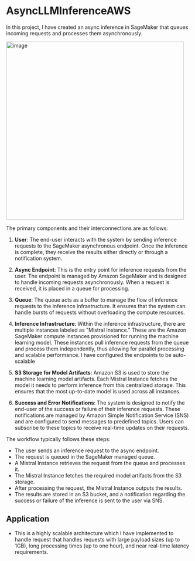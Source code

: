 # AsyncLLMInferenceAWS
In this project, I have created an async inference in SageMaker that queues incoming requests and processes them asynchronously.

<img width="485" alt="image" src="https://github.com/Cenrax/AsyncLLMInferenceAWS/assets/43017632/fbcc3313-2ad3-443f-92c4-6fd5ab0cbe0a">

 The primary components and their interconnections are as follows:

1. **User**: The end-user interacts with the system by sending inference requests to the SageMaker asynchronous endpoint. Once the inference is complete, they receive the results either directly or through a notification system.

2. **Async Endpoint**: This is the entry point for inference requests from the user. The endpoint is managed by Amazon SageMaker and is designed to handle incoming requests asynchronously. When a request is received, it is placed in a queue for processing.

3. **Queue**: The queue acts as a buffer to manage the flow of inference requests to the inference infrastructure. It ensures that the system can handle bursts of requests without overloading the compute resources.

4. **Inference Infrastructure**: Within the inference infrastructure, there are multiple instances labeled as "Mistral Instance." These are the Amazon SageMaker compute instances provisioned for running the machine learning model. These instances pull inference requests from the queue and process them independently, thus allowing for parallel processing and scalable performance. I have configured the endpoints to be auto-scalable

5. **S3 Storage for Model Artifacts**: Amazon S3 is used to store the machine learning model artifacts. Each Mistral Instance fetches the model it needs to perform inference from this centralized storage. This ensures that the most up-to-date model is used across all instances.

6. **Success and Error Notifications**: The system is designed to notify the end-user of the success or failure of their inference requests. These notifications are managed by Amazon Simple Notification Service (SNS) and are configured to send messages to predefined topics. Users can subscribe to these topics to receive real-time updates on their requests.

The workflow typically follows these steps:
- The user sends an inference request to the async endpoint.
- The request is queued in the SageMaker managed queue.
- A Mistral Instance retrieves the request from the queue and processes it.
- The Mistral Instance fetches the required model artifacts from the S3 storage.
- After processing the request, the Mistral Instance outputs the results.
- The results are stored in an S3 bucket, and a notification regarding the success or failure of the inference is sent to the user via SNS.

## Application

- This is a highly scalable architecture which I have implemented to handle request that handles requests with large payload sizes (up to 1GB), long processing times (up to one hour), and near real-time latency requirements.
